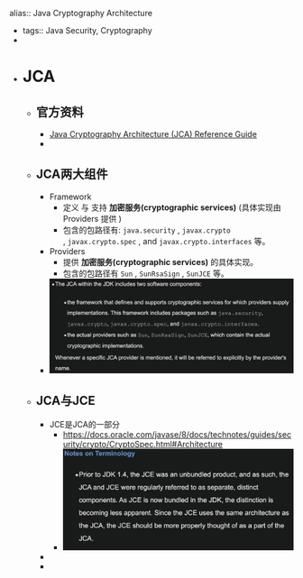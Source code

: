 alias:: Java Cryptography Architecture

- tags:: Java Security, Cryptography
-
- # JCA
	- ## 官方资料
		- [Java Cryptography Architecture (JCA) Reference Guide](https://docs.oracle.com/javase/8/docs/technotes/guides/security/crypto/CryptoSpec.html)
		-
	- ## JCA两大组件
		- Framework
			- 定义 与 支持 **加密服务(cryptographic services)** (具体实现由 Providers 提供 )
			- 包含的包路径有: `java.security` , `javax.crypto` , `javax.crypto.spec` , and `javax.crypto.interfaces` 等。
		- Providers
			- 提供 **加密服务(cryptographic services)** 的具体实现。
			- 包含的包路径有 `Sun` , `SunRsaSign` , `SunJCE` 等。
		- ![image.png](../assets/image_1680156910102_0.png)
	- ## JCA与JCE
		- JCE是JCA的一部分
			- https://docs.oracle.com/javase/8/docs/technotes/guides/security/crypto/CryptoSpec.html#Architecture
			- ![image.png](../assets/image_1679905812984_0.png)
		-
		-